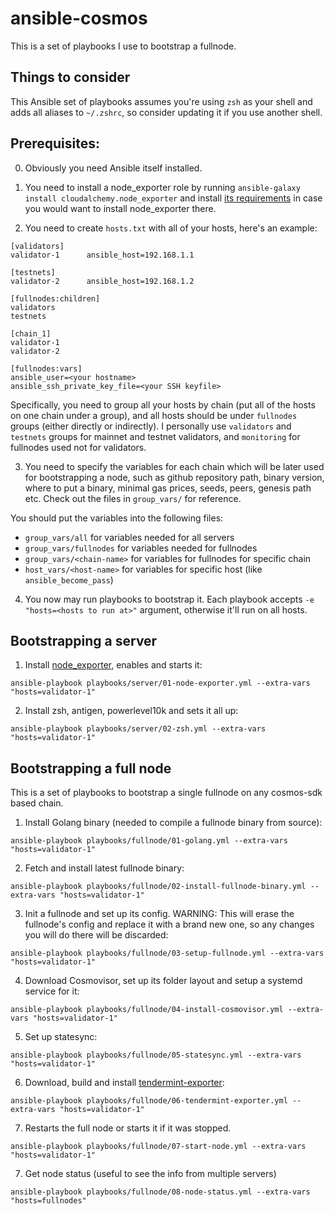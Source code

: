 # ansible-cosmos

This is a set of playbooks I use to bootstrap a fullnode.

## Things to consider

This Ansible set of playbooks assumes you're using `zsh` as your shell and adds all aliases to `~/.zshrc`, so consider updating it if you use another shell.

## Prerequisites:

0. Obviously you need Ansible itself installed.

1. You need to install a node_exporter role by running `ansible-galaxy install cloudalchemy.node_exporter` and install [its requirements](https://github.com/cloudalchemy/ansible-node-exporter#requirements) in case you would want to install node_exporter there.

2. You need to create `hosts.txt` with all of your hosts, here's an example:

```
[validators]
validator-1      ansible_host=192.168.1.1

[testnets]
validator-2      ansible_host=192.168.1.2

[fullnodes:children]
validators
testnets

[chain_1]
validator-1
validator-2

[fullnodes:vars]
ansible_user=<your hostname>
ansible_ssh_private_key_file=<your SSH keyfile>
```

Specifically, you need to group all your hosts by chain (put all of the hosts on one chain under a group), and all hosts should be under `fullnodes` groups (either directly or indirectly). I personally use `validators` and `testnets` groups for mainnet and testnet validators, and `monitoring` for fullnodes used not for validators.

3. You need to specify the variables for each chain which will be later used for bootstrapping a node, such as github repository path, binary version, where to put a binary, minimal gas prices, seeds, peers, genesis path etc. Check out the files in `group_vars/` for reference.

You should put the variables into the following files:
- `group_vars/all` for variables needed for all servers
- `group_vars/fullnodes` for variables needed for fullnodes
- `group_vars/<chain-name>` for variables for fullnodes for specific chain
- `host_vars/<host-name>` for variables for specific host (like `ansible_become_pass`)


4. You now may run playbooks to bootstrap it. Each playbook accepts `-e "hosts=<hosts to run at>"` argument, otherwise it'll run on all hosts.

## Bootstrapping a server

1. Install [node_exporter](https://github.com/prometheus/node_exporter), enables and starts it:

```
ansible-playbook playbooks/server/01-node-exporter.yml --extra-vars "hosts=validator-1"
```

2. Install zsh, antigen, powerlevel10k and sets it all up:

```
ansible-playbook playbooks/server/02-zsh.yml --extra-vars "hosts=validator-1"
```


## Bootstrapping a full node

This is a set of playbooks to bootstrap a single fullnode on any cosmos-sdk based chain.

1. Install Golang binary (needed to compile a fullnode binary from source):

```
ansible-playbook playbooks/fullnode/01-golang.yml --extra-vars "hosts=validator-1"
```

2. Fetch and install latest fullnode binary:

```
ansible-playbook playbooks/fullnode/02-install-fullnode-binary.yml --extra-vars "hosts=validator-1"
```

3. Init a fullnode and set up its config. WARNING: This will erase the fullnode's config and replace it with a brand new one, so any changes you will do there will be discarded:

```
ansible-playbook playbooks/fullnode/03-setup-fullnode.yml --extra-vars "hosts=validator-1"
```

4. Download Cosmovisor, set up its folder layout and setup a systemd service for it:

```
ansible-playbook playbooks/fullnode/04-install-cosmovisor.yml --extra-vars "hosts=validator-1"
```

5. Set up statesync:

```
ansible-playbook playbooks/fullnode/05-statesync.yml --extra-vars "hosts=validator-1"
```

6. Download, build and install [tendermint-exporter](https://github.com/solarlabsteam/tendermint-exporter):

```
ansible-playbook playbooks/fullnode/06-tendermint-exporter.yml --extra-vars "hosts=validator-1"
```

7. Restarts the full node or starts it if it was stopped.

```
ansible-playbook playbooks/fullnode/07-start-node.yml --extra-vars "hosts=validator-1"
```

7. Get node status (useful to see the info from multiple servers)

```
ansible-playbook playbooks/fullnode/08-node-status.yml --extra-vars "hosts=fullnodes"
```